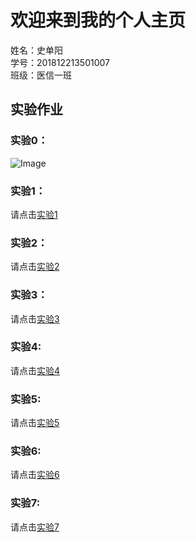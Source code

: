 # 欢迎来到我的个人主页
  
姓名：史单阳    
学号：201812213501007   
班级：医信一班  
  
  
## 实验作业

### 实验0：
   
![Image](http://No-night.github.io/p201812213501007.png)
 
### 实验1：
  
请点击[实验1](/lab/index.html)

### 实验2：

请点击[实验2](/lab2/index.html)

### 实验3：

请点击[实验3](/lab3/index.html)

### 实验4:

请点击[实验4](/lab4/201812213501007/index.html)

### 实验5:

请点击[实验5](/lab5/index.html)

### 实验6:

请点击[实验6](/lab6/index.html)

### 实验7:

请点击[实验7](/lab7/index.html)

